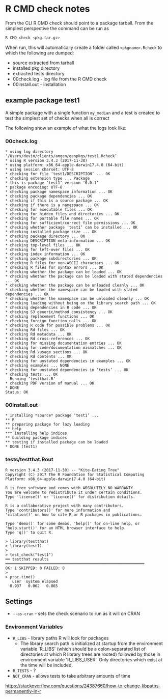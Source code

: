 # R CMD check notes

From the CLI R CMD check should point to a package tarball. From the simplest perspective
the command can be run as

```bash
R CMD check <pkg.tar.gz>
```

When run, this will automatically create a folder called `<pkgname>.Rcheck` to which the 
following are dumped:

* source extracted from tarball
* installed pkg directory
* extracted tests directory
* 00check.log - log file from the R CMD check
* 00install.out - installation

## example package test1

A simple package with a single function `my_median` and a test is created to test
the simplest set of checks when all is correct

The following show an example of what the logs look like:

### 00check.log

```text
* using log directory ‘/Users/devin/clients/amgen/genpkgs/test1.Rcheck’
* using R version 3.4.3 (2017-11-30)
* using platform: x86_64-apple-darwin17.4.0 (64-bit)
* using session charset: UTF-8
* checking for file ‘test1/DESCRIPTION’ ... OK
* checking extension type ... Package
* this is package ‘test1’ version ‘0.0.1’
* package encoding: UTF-8
* checking package namespace information ... OK
* checking package dependencies ... OK
* checking if this is a source package ... OK
* checking if there is a namespace ... OK
* checking for executable files ... OK
* checking for hidden files and directories ... OK
* checking for portable file names ... OK
* checking for sufficient/correct file permissions ... OK
* checking whether package ‘test1’ can be installed ... OK
* checking installed package size ... OK
* checking package directory ... OK
* checking DESCRIPTION meta-information ... OK
* checking top-level files ... OK
* checking for left-over files ... OK
* checking index information ... OK
* checking package subdirectories ... OK
* checking R files for non-ASCII characters ... OK
* checking R files for syntax errors ... OK
* checking whether the package can be loaded ... OK
* checking whether the package can be loaded with stated dependencies ... OK
* checking whether the package can be unloaded cleanly ... OK
* checking whether the namespace can be loaded with stated dependencies ... OK
* checking whether the namespace can be unloaded cleanly ... OK
* checking loading without being on the library search path ... OK
* checking dependencies in R code ... OK
* checking S3 generic/method consistency ... OK
* checking replacement functions ... OK
* checking foreign function calls ... OK
* checking R code for possible problems ... OK
* checking Rd files ... OK
* checking Rd metadata ... OK
* checking Rd cross-references ... OK
* checking for missing documentation entries ... OK
* checking for code/documentation mismatches ... OK
* checking Rd \usage sections ... OK
* checking Rd contents ... OK
* checking for unstated dependencies in examples ... OK
* checking examples ... NONE
* checking for unstated dependencies in ‘tests’ ... OK
* checking tests ... OK
  Running ‘testthat.R’
* checking PDF version of manual ... OK
* DONE
Status: OK
```

### 00install.out

```text
* installing *source* package ‘test1’ ...
** R
** preparing package for lazy loading
** help
*** installing help indices
** building package indices
** testing if installed package can be loaded
* DONE (test1)
```

### tests/testthat.Rout

```text
R version 3.4.3 (2017-11-30) -- "Kite-Eating Tree"
Copyright (C) 2017 The R Foundation for Statistical Computing
Platform: x86_64-apple-darwin17.4.0 (64-bit)

R is free software and comes with ABSOLUTELY NO WARRANTY.
You are welcome to redistribute it under certain conditions.
Type 'license()' or 'licence()' for distribution details.

R is a collaborative project with many contributors.
Type 'contributors()' for more information and
'citation()' on how to cite R or R packages in publications.

Type 'demo()' for some demos, 'help()' for on-line help, or
'help.start()' for an HTML browser interface to help.
Type 'q()' to quit R.

> library(testthat)
> library(test1)
> 
> test_check("test1")
══ testthat results  ═════════════════════════════════════════════════════════════
OK: 1 SKIPPED: 0 FAILED: 0
> 
> proc.time()
   user  system elapsed 
  0.937   0.062   0.865 
```


## Settings

* `--as-cran` - sets the check scenario to run as it will on CRAN

### Environment Variables

* `R_LIBS` - library paths R will look for packages
  * The library search path is initialized at startup from the environment variable 'R_LIBS' (which should be a colon-separated list of directories at which R library trees are rooted) followed by those in environment variable 'R_LIBS_USER'. Only directories which exist at the time will be included.
* `R_TESTS` - ?
* `NOT_CRAN` - allows tests to take arbitrary amounts of time

https://stackoverflow.com/questions/24387660/how-to-change-libpaths-permanently-in-r